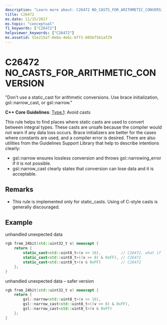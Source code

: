```yaml
---
description: "Learn more about: C26472 NO_CASTS_FOR_ARITHMETIC_CONVERSION"
title: C26472
ms.date: 11/15/2017
ms.topic: "conceptual"
f1_keywords: ["C26472"]
helpviewer_keywords: ["C26472"]
ms.assetid: 51e215a7-0e0a-4e6c-bff1-805bf5b1af29
---
```

# C26472 NO_CASTS_FOR_ARITHMETIC_CONVERSION

"Don't use a static_cast for arithmetic conversions. Use brace initialization, gsl::narrow_cast, or gsl::narrow."

**C++ Core Guidelines**:
[Type.1](https://github.com/isocpp/CppCoreGuidelines/blob/master/CppCoreGuidelines.md#prosafety-type-safety-profile): Avoid casts

This rule helps to find places where static casts are used to convert between integral types. These casts are unsafe because the compiler would not warn if any data loss occurs. Brace initializers are better for the cases where constants are used, and a compiler error is desired. There are also utilities from the Guidelines Support Library that help to describe intentions clearly:

- gsl::narrow ensures lossless conversion and throws gsl::narrowing_error if it is not possible.
- gsl::narrow_cast clearly states that conversion can lose data and it is acceptable.

## Remarks

- This rule is implemented only for static_casts. Using of C-style casts is generally discouraged.

## Example

unhandled unexpected data

```cpp
rgb from_24bit(std::uint32_t v) noexcept {
    return {
        static_cast<std::uint8_t>(v >> 16),         // C26472, what if top byte is non-zero?
        static_cast<std::uint8_t>((v >> 8) & 0xFF), // C26472
        static_cast<std::uint8_t>(v & 0xFF)         // C26472
    };
}
```

unhandled unexpected data – safer version

```cpp
rgb from_24bit(std::uint32_t v) noexcept {
    return {
        gsl::narrow<std::uint8_t>(v >> 16),
        gsl::narrow_cast<std::uint8_t>((v >> 8) & 0xFF),
        gsl::narrow_cast<std::uint8_t>(v & 0xFF)
    };
}
```
